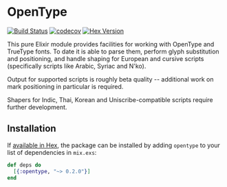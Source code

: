 # OpenType

[![Build Status](https://travis-ci.org/jbowtie/opentype-elixir.svg?branch=master)](https://travis-ci.org/jbowtie/opentype-elixir)
[![codecov](https://codecov.io/gh/jbowtie/opentype-elixir/branch/master/graph/badge.svg)](https://codecov.io/gh/jbowtie/opentype-elixir)
[![Hex Version](https://img.shields.io/hexpm/v/opentype.svg)](https://hex.pm/packages/opentype)


This pure Elixir module provides facilities for working with OpenType and TrueType fonts. To date it is able to parse them, perform glyph
substitution and positioning, and handle shaping for European and cursive scripts (specifically scripts like Arabic, Syriac and N'ko).

Output for supported scripts is roughly beta quality -- additional work on mark positioning in particular is required.

Shapers for Indic, Thai, Korean and Uniscribe-compatible scripts require further development.

## Installation

If [available in Hex](https://hex.pm/docs/publish), the package can be installed
by adding `opentype` to your list of dependencies in `mix.exs`:

```elixir
def deps do
  [{:opentype, "~> 0.2.0"}]
end
```

